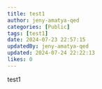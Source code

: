```yaml
---
title: test1
author: jeny-amatya-qed
categories: [Public]
tags: [test1]
date: 2024-07-23 22:57:15 
updatedBy: jeny-amatya-qed
updated: 2024-07-24 22:22:13 
likes: 0
---
```


test1